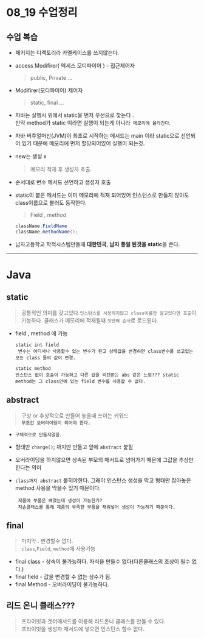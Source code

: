 08_19 수업정리
===

## 수업 복습

- 패키지는 디랙토리라 카멜케이스를 쓰지않는다.

- access Modifirer( 엑세스 모디파이어 ) - 접근제어자
    > public, Private ...

- Modifirer(모디파이어) 제어자
    > static, final ...

- 자바는 실행시 위에서 static을 먼저 우선으로 찾는다 .  
만약 method가 static 이라면 실행이 되는게 아니라` 메모리에 올라간다`.

- 자바 버츄얼머신(JVM)이 최초로 시작하는 메서드는 main 이라 static으로 선언되어 있기 때문에 메모리에 먼저 할당되어있어 실행이 되는것.

- new는 생성 x  
    > 메모리 적재 후 생성자 호출.

- 순서대로 변수 메서드 선언하고 생성자 호출

- static이 붙은 메서드는 이미 메모리에 적재 되어있어 인스턴스로 만들지 않아도 class이름으로 불러도 동작한다. 
    > Field , method
    ```java
    className.FieldName
    className.methodName();
    ```

- 남자고등학교 학적시스템만들때 **대한민국**, **남자** **통일 된것을 static**을 쓴다. 
---

# Java 



## static 
> 공통적인 의미를 갖고있다.`인스턴스를 사용하지않고 class이름만 알고있다면 호출`이 가능하다. 클래스가 메모리에 적재될때 `첫번째 순서`로 로드된다.
  
  - field , method 에 가능  
	
        static int field
         변수는 어디서나 사용할수 있는 변수가 된고 상태값을 변경하면 class변수를 쓰고있는 모든 class 들의 값이 변경.
         
	    static method 
        인스턴스 없이 호출이 가능하고 다른 값을 리턴받는 abs 같은 느낌??? static method는 그 class안에 있는 field 변수를 사용할 수 없다.
## abstract 
> 구상 or 추상적으로 만들어 놓을때 쓰이는 키워드  
 **`무조건 오버라이딩이 되어야 한다.`**
 - `구체적으로 만들지않음`. 
 - 형태만 `charge()`; 까지만 만들고 앞에 `abstract` 붙힘 
 - 오버라이딩을 하지않으면 상속된 부모의 매서드로 넘어가기 때문에 그값을 추상만 한다는 의미
 - `class까지 abstract` 붙혀야한다. 그래야 인스턴스 생성을 막고 형태만 잡아놓은 method 사용을 막을수 있기 때문이다. 
	   
        제품에 부품은 빠졌는데 생성이 가능한가? 
        자손클래스를 통해 제품의 부족한 부품을 채워넣어 생성이 가능하기 때문이다.
## final 
> 마지막 . 변경할수 없다.  
> `class`,`Field`, `method`에 사용가능

- final class - 상속이 불가능하다. 자식을 만들수 없다(다른클래스의 조상이 될수 없다.)
- final field - 값을 변경할 수 없는 상수가 됨.
- final Method - 오버라이딩이 불가능하다.  

## 리드 온니 클래스???
> 프라이빗과 겟터매서드를 이용해 리드온니 클래스를 만들 수 있다.  
>프라이빗을 생성자 매서드에 넣으면 인스턴스 할수 없다.
